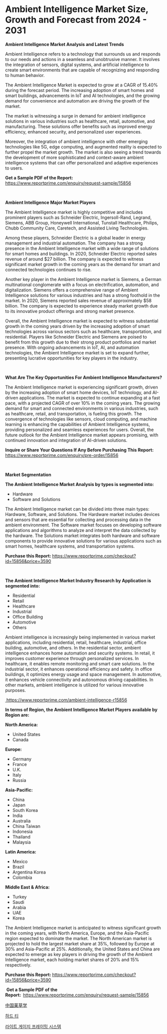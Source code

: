 <p><h1>Ambient Intelligence Market Size, Growth and Forecast from 2024 - 2031</h1></p><p><strong>Ambient Intelligence Market Analysis and Latest Trends</strong></p>
<p><p>Ambient Intelligence refers to a technology that surrounds us and responds to our needs and actions in a seamless and unobtrusive manner. It involves the integration of sensors, digital systems, and artificial intelligence to create smart environments that are capable of recognizing and responding to human behavior.</p><p>The Ambient Intelligence Market is expected to grow at a CAGR of 15.40% during the forecast period. The increasing adoption of smart homes and smart buildings, advancements in IoT and AI technologies, and the growing demand for convenience and automation are driving the growth of the market. </p><p>The market is witnessing a surge in demand for ambient intelligence solutions in various industries such as healthcare, retail, automotive, and manufacturing. These solutions offer benefits such as improved energy efficiency, enhanced security, and personalized user experiences. </p><p>Moreover, the integration of ambient intelligence with other emerging technologies like 5G, edge computing, and augmented reality is expected to further propel the market growth. The market is also seeing a trend towards the development of more sophisticated and context-aware ambient intelligence systems that can offer personalized and adaptive experiences to users.</p></p>
<p><strong>Get a Sample PDF of the Report:&nbsp;</strong> <a href="https://www.reportprime.com/enquiry/request-sample/15856">https://www.reportprime.com/enquiry/request-sample/15856</a></p>
<p>&nbsp;</p>
<p><strong>Ambient Intelligence Major Market Players</strong></p>
<p><p>The Ambient Intelligence market is highly competitive and includes prominent players such as Schneider Electric, Ingersoll-Rand, Legrand, Siemens, ABB Group, Honeywell International, Tunstall Healthcare, Philips, Chubb Community Care, Caretech, and Assisted Living Technologies. </p><p>Among these players, Schneider Electric is a global leader in energy management and industrial automation. The company has a strong presence in the Ambient Intelligence market with a wide range of solutions for smart homes and buildings. In 2020, Schneider Electric reported sales revenue of around $27 billion. The company is expected to witness significant market growth in the coming years as the demand for smart and connected technologies continues to rise.</p><p>Another key player in the Ambient Intelligence market is Siemens, a German multinational conglomerate with a focus on electrification, automation, and digitalization. Siemens offers a comprehensive range of Ambient Intelligence solutions for various industries and has a strong foothold in the market. In 2020, Siemens reported sales revenue of approximately $58 billion. The company is expected to experience steady market growth due to its innovative product offerings and strong market presence.</p><p>Overall, the Ambient Intelligence market is expected to witness substantial growth in the coming years driven by the increasing adoption of smart technologies across various sectors such as healthcare, transportation, and residential. Players like Schneider Electric and Siemens are poised to benefit from this growth due to their strong product portfolios and market presence. With ongoing advancements in IoT, AI, and automation technologies, the Ambient Intelligence market is set to expand further, presenting lucrative opportunities for key players in the industry.</p></p>
<p>&nbsp;</p>
<p><strong>What Are The Key Opportunities For Ambient Intelligence Manufacturers?</strong></p>
<p><p>The Ambient Intelligence market is experiencing significant growth, driven by the increasing adoption of smart home devices, IoT technology, and AI-driven applications. The market is expected to continue expanding at a fast pace, with a projected CAGR of over 10% in the coming years. The growing demand for smart and connected environments in various industries, such as healthcare, retail, and transportation, is fueling this growth. The convergence of technologies like sensors, cloud computing, and machine learning is enhancing the capabilities of Ambient Intelligence systems, providing personalized and seamless experiences for users. Overall, the future outlook for the Ambient Intelligence market appears promising, with continued innovation and integration of AI-driven solutions.</p></p>
<p><strong>Inquire or Share Your Questions If Any Before Purchasing This Report:</strong> <a href="https://www.reportprime.com/enquiry/pre-order/15856">https://www.reportprime.com/enquiry/pre-order/15856</a></p>
<p>&nbsp;</p>
<p><strong>Market Segmentation</strong></p>
<p><strong>The Ambient Intelligence Market Analysis by types is segmented into:</strong></p>
<p><ul><li>Hardware</li><li>Software and Solutions</li></ul></p>
<p><p>The Ambient Intelligence market can be divided into three main types: Hardware, Software, and Solutions. The Hardware market includes devices and sensors that are essential for collecting and processing data in the ambient environment. The Software market focuses on developing software applications and algorithms to analyze and interpret the data collected by the hardware. The Solutions market integrates both hardware and software components to provide innovative solutions for various applications such as smart homes, healthcare systems, and transportation systems.</p></p>
<p><strong>Purchase this Report:&nbsp;</strong><a href="https://www.reportprime.com/checkout?id=15856&price=3590">https://www.reportprime.com/checkout?id=15856&price=3590</a></p>
<p>&nbsp;</p>
<p><strong>The Ambient Intelligence Market Industry Research by Application is segmented into:</strong></p>
<p><ul><li>Residential</li><li>Retail</li><li>Healthcare</li><li>Industrial</li><li>Office Building</li><li>Automotive</li><li>Others</li></ul></p>
<p><p>Ambient intelligence is increasingly being implemented in various market applications, including residential, retail, healthcare, industrial, office building, automotive, and others. In the residential sector, ambient intelligence enhances home automation and security systems. In retail, it improves customer experience through personalized services. In healthcare, it enables remote monitoring and smart care solutions. In the industrial sector, it enhances operational efficiency and safety. In office buildings, it optimizes energy usage and space management. In automotive, it enhances vehicle connectivity and autonomous driving capabilities. In other markets, ambient intelligence is utilized for various innovative purposes.</p></p>
<p><a href="https://www.reportprime.com/ambient-intelligence-r15856">&nbsp;https://www.reportprime.com/ambient-intelligence-r15856</a></p>
<p><strong>In terms of Region, the Ambient Intelligence Market Players available by Region are:</strong></p>
<p>
    <p> <strong> North America: </strong>
        <ul>
            <li>United States</li>
            <li>Canada</li>
        </ul>
        </p> 
    <p> <strong> Europe: </strong>
        <ul>
            <li>Germany</li>
            <li>France</li>
            <li>U.K.</li>
            <li>Italy</li>
            <li>Russia</li>
        </ul>
        </p> 
    <p> <strong> Asia-Pacific: </strong>
        <ul>
            <li>China</li>
            <li>Japan</li>
            <li>South Korea</li>
            <li>India</li>
            <li>Australia</li>
            <li>China Taiwan</li>
            <li>Indonesia</li>
            <li>Thailand</li>
            <li>Malaysia</li>
        </ul>
        </p> 
    <p> <strong> Latin America: </strong>
        <ul>
            <li>Mexico</li>
            <li>Brazil</li>
            <li>Argentina Korea</li>
            <li>Colombia</li>
        </ul>
        </p> 
    <p> <strong> Middle East & Africa: </strong>
        <ul>
            <li>Turkey</li>
            <li>Saudi</li>
            <li>Arabia</li>
            <li>UAE</li>
            <li>Korea</li>
        </ul>
    </p>
    </p>
<p><p>The Ambient Intelligence market is anticipated to witness significant growth in the coming years, with North America, Europe, and the Asia-Pacific region expected to dominate the market. The North American market is projected to hold the largest market share at 35%, followed by Europe at 30% and Asia-Pacific at 25%. Additionally, the United States and China are expected to emerge as key players in driving the growth of the Ambient Intelligence market, each holding market shares of 20% and 15% respectively.</p></p>
<p><strong>Purchase this Report: </strong><a href="https://www.reportprime.com/checkout?id=15856&price=3590">https://www.reportprime.com/checkout?id=15856&price=3590</a></p>
<p>&nbsp;<strong>Get a Sample PDF of the Report:&nbsp;&nbsp;</strong><a href="https://www.reportprime.com/enquiry/request-sample/15856">https://www.reportprime.com/enquiry/request-sample/15856</a></p>
<p><strong></strong></p>
<p><p><a href="https://medium.com/@leeweir2009/%E4%B8%AD%E5%9B%BD%E3%81%AE%E6%BC%A2%E6%96%B9%E5%B8%82%E5%A0%B4-2031%E5%B9%B4%E3%81%BE%E3%81%A7%E3%81%AE%E6%88%90%E5%8A%9F%E3%81%99%E3%82%8B%E3%83%93%E3%82%B8%E3%83%8D%E3%82%B9%E6%88%A6%E7%95%A5%E3%81%AE%E9%8D%B5-dea2db9097b3">中国薬草学</a></p><p><a href="https://medium.com/@bub56567/%EB%8B%A8%EB%8B%A8%ED%95%9C-%EC%B0%A8-%EC%8B%9C%EC%9E%A5-2031%EB%85%84%EA%B9%8C%EC%A7%80%EC%9D%98-%EB%8F%99%ED%96%A5-%EC%98%88%EC%B8%A1-%EB%B0%8F-%EA%B2%BD%EC%9F%81-%EB%B6%84%EC%84%9D-e209531c157f">하드 티</a></p><p><a href="https://medium.com/@wheelgg5674537/%EB%9D%BC%EC%9D%B4%ED%8A%B8-%EA%B2%8C%EC%9D%B4%EC%A7%80-%ED%94%84%EB%A0%88%EC%9D%B4%EB%B0%8D-%EC%8B%9C%EC%8A%A4%ED%85%9C-%EC%8B%9C%EC%9E%A5%EC%9D%80-%EC%8B%9C%EC%9E%A5-%EC%A0%90%EC%9C%A0%EC%9C%A8-%EC%8B%9C%EC%9E%A5-%EB%8F%99%ED%96%A5-%EB%B0%8F-%EC%8B%9C%EC%9E%A5-%EC%84%B1%EC%9E%A5%EC%97%90-%EB%8C%80%ED%95%9C-%EC%A0%95%EB%B3%B4%EB%A5%BC-%EC%A0%9C%EA%B3%B5%ED%95%A9%EB%8B%88%EB%8B%A4-1537c98e10e4">라이트 게이지 프레이밍 시스템</a></p></p>